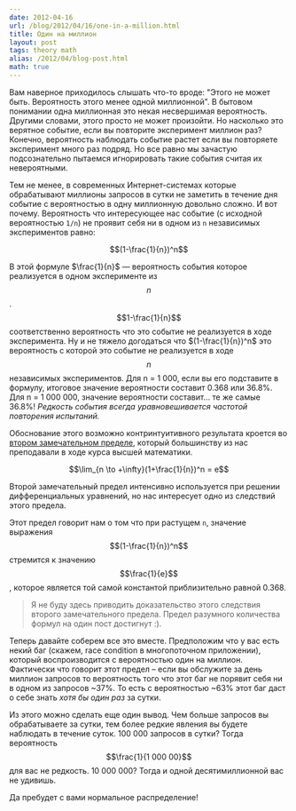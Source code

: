 ```yaml
---
date: 2012-04-16
url: /blog/2012/04/16/one-in-a-million.html
title: Один на миллион
layout: post
tags: theory math
alias: /2012/04/blog-post.html
math: true
---
```

Вам наверное приходилось слышать что-то вроде: "Этого не может быть. Вероятность этого менее одной миллионной". В бытовом понимании одна миллионная это некая несвершимая вероятность. Другими словами, этого просто не может произойти. Но насколько это вeрятное событие, если вы повторите эксперимент миллион раз? Конечно, вероятность наблюдать событие растет если вы повторяете эксперимент много раз подряд. Но все равно мы зачастую подсознательно пытаемся игнорировать такие события считая их невероятными.

<!-- excerpt -->

Тем не менее, в современных Интернет-системах которые обрабатывают миллионы запросов в сутки не заметить в течение дня событие с вероятностью в одну миллионную довольно сложно. И вот почему. Вероятность что интересующее нас событие (с исходной вероятностью <code>1/n</code>) не проявит себя ни в одном из <code>n</code> независимых экспериментов равно:

$$(1-\frac{1}{n})^n$$

В этой формуле $\frac{1}{n}$ — вероятность события которое реализуется в одном эксперименте из $$n$$. $$1-\frac{1}{n}$$ соответственно вероятность что это событие не реализуется в ходе эксперимента. Ну и не тяжело догодаться что $(1-\frac{1}{n})^n$ это вероятность с которой это событие не реализуется в ходе $$n$$ независимых экспериментов. Для n = 1 000, если вы его подставите в формулу, итоговое значение вероятности составит 0.368 или 36.8%. Для n = 1 000 000, значение вероятности составит... те же самые 36.8%! _Редкость события всегда уравновешивается частотой повторения испытаний._

Обоснование этого возможно контринтуитивного результата кроется во [втором замечательном пределе][ref-lim], который большинству из нас преподавали в ходе курса высшей математики.

$$\lim_{n \to +\infty}(1+\frac{1}{n})^n = e$$

Второй замечательный предел интенсивно используется при решении дифференциальных уравнений, но нас интересует одно из следствий этого предела.

Этот предел говорит нам о том что при растущем `n`, значение выражения $$(1-\frac{1}{n})^n$$ стремится к значению $$\frac{1}{e}$$, которое является той самой константой приблизительно равной 0.368.

> Я не буду здесь приводить доказательство этого следствия второго замечательного предела. Предел разумного количества формул на один пост достигнут :).

Теперь давайте соберем все это вместе. Предположим что у вас есть некий баг (скажем, race condition в многопоточном приложении), который воспроизводится с вероятностью один на миллион. Фактически что говорит этот предел – если вы обслужите за день миллион запросов то вероятность того что этот баг не порявит себя ни в одном из запросов ~37%. То есть с вероятностью ~63% этот баг даст о себе знать _хотя бы один раз_ за сутки.

Из этого можно сделать еще один вывод. Чем больше запросов вы обрабатываете за сутки, тем более редкие явления вы будете наблюдать в течение суток. 100 000 запросов в сутки? Тогда вероятность $$\frac{1}{1 000 00}$$ для вас не редкость. 10 000 000? Тогда и одной десятимиллионной вас не удивишь.

Да пребудет с вами нормальное распределение!

[ref-lim]: http://ru.wikipedia.org/wiki/Замечательные_пределы#.D0.92.D1.82.D0.BE.D1.80.D0.BE.D0.B9_.D0.B7.D0.B0.D0.BC.D0.B5.D1.87.D0.B0.D1.82.D0.B5.D0.BB.D1.8C.D0.BD.D1.8B.D0.B9_.D0.BF.D1.80.D0.B5.D0.B4.D0.B5.D0.BB
